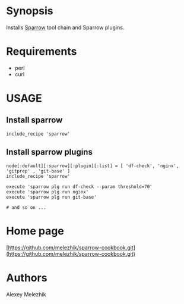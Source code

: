# Synopsis

Installs [Sparrow](https://github.com/melezhik/sparrow) tool chain and Sparrow plugins.


# Requirements

* perl
* curl

# USAGE

## Install sparrow

    include_recipe 'sparrow'

## Install sparrow plugins

    node[:default][:sparrow][:plugin][:list] = [ 'df-check', 'nginx', 'gitprep' , 'git-base' ]
    include_recipe 'sparrow'
    
    execute 'sparrow plg run df-check --param threshold=70'
    execute 'sparrow plg run nginx'
    execute 'sparrow plg run git-base'

    # and so on ...

# Home page

[https://github.com/melezhik/sparrow-cookbook.git](https://github.com/melezhik/sparrow-cookbook.git)

# Authors

Alexey Melezhik

